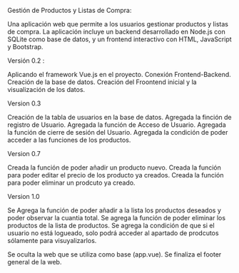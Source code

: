 Gestión de Productos y Listas de Compra:

Una aplicación web que permite a los usuarios gestionar productos y listas de compra. La aplicación incluye un backend desarrollado en Node.js con SQLite como base de datos, y un frontend interactivo con HTML, JavaScript y Bootstrap.

Versión 0.2 :

Aplicando el framework Vue.js en el proyecto.
Conexión Frontend-Backend.
Creación de la base de datos.
Creación del Froontend inicial y la visualización de los datos.

Version 0.3

Creación de la tabla de usuarios en la base de datos.
Agregada la finción de registro de Usuario.
Agregada la función de Acceso de Usuario.
Agregada la función de cierre de sesión del Usuario.
Agregada la condición de poder acceder a las funciones de los productos.

Version 0.7

Creada la función de poder añadir un producto nuevo.
Creada la función para poder editar el precio de los producto ya creados.
Creada la función para poder eliminar un prodcuto ya creado.

Version 1.0

Se Agrega la función de poder añadir a la lista los productos deseados y poder observar la cuantia total.
Se agrega la función de poder eliminar los productos de la lista de productos.
Se agrega la condición de que si el usuario no está logueado, solo podrá acceder al apartado de prodcutos sólamente para visuyalizarlos.

Se oculta la web que se utiliza como base (app.vue).
Se finaliza el footer general de la web.